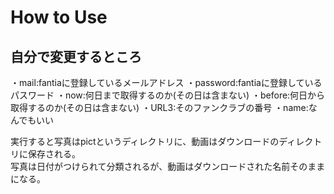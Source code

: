 # How to Use

## 自分で変更するところ
・mail:fantiaに登録しているメールアドレス
・password:fantiaに登録しているパスワード
・now:何日まで取得するのか(その日は含まない)
・before:何日から取得するのか(その日は含まない)
・URL3:そのファンクラブの番号
・name:なんでもいい

実行すると写真はpictというディレクトリに、動画はダウンロードのディレクトリに保存される。<br>
写真は日付がつけられて分類されるが、動画はダウンロードされた名前そのままになる。


